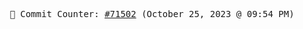 <p align="center">
    <samp>
        📮 Commit Counter: <a href="https://github.com/Javascript-void0/Javascript-void0/commits/main">#71502</a> (October 25, 2023 @ 09:54 PM)
    </samp>
</p>